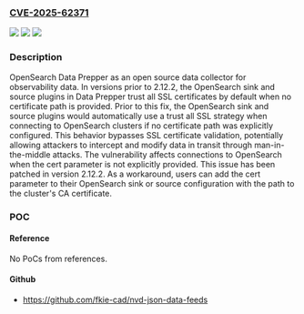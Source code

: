 ### [CVE-2025-62371](https://cve.mitre.org/cgi-bin/cvename.cgi?name=CVE-2025-62371)
![](https://img.shields.io/static/v1?label=Product&message=data-prepper&color=blue)
![](https://img.shields.io/static/v1?label=Version&message=%3C%202.12.2%20&color=brightgreen)
![](https://img.shields.io/static/v1?label=Vulnerability&message=CWE-295%3A%20Improper%20Certificate%20Validation&color=brightgreen)

### Description

OpenSearch Data Prepper as an open source data collector for observability data. In versions prior to 2.12.2, the OpenSearch sink and source plugins in Data Prepper trust all SSL certificates by default when no certificate path is provided. Prior to this fix, the OpenSearch sink and source plugins would automatically use a trust all SSL strategy when connecting to OpenSearch clusters if no certificate path was explicitly configured. This behavior bypasses SSL certificate validation, potentially allowing attackers to intercept and modify data in transit through man-in-the-middle attacks. The vulnerability affects connections to OpenSearch when the cert parameter is not explicitly provided. This issue has been patched in version 2.12.2. As a workaround, users can add the cert parameter to their OpenSearch sink or source configuration with the path to the cluster's CA certificate.

### POC

#### Reference
No PoCs from references.

#### Github
- https://github.com/fkie-cad/nvd-json-data-feeds

